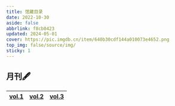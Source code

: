 ```yaml
---
title: 馆藏目录
date: 2022-10-30
aside: false
abbrlink: f8cb0423
updated: 2024-05-01
cover: https://pic.imgdb.cn/item/640b30cdf144a010073e4652.png
top_img: false/source/img/
sticky: 1
---
```




## 月刊🖋️

| [vol.1](https://arrietty-fly.github.io/月刊/2405) | [vol.2](https://arrietty-fly.github.io/月刊/2406) | [vol.3](https://arrietty-fly.github.io/月刊/2407) |
| :-----------------------------------------------: | :-----------------------------------------------: | :-----------------------------------------------: |

